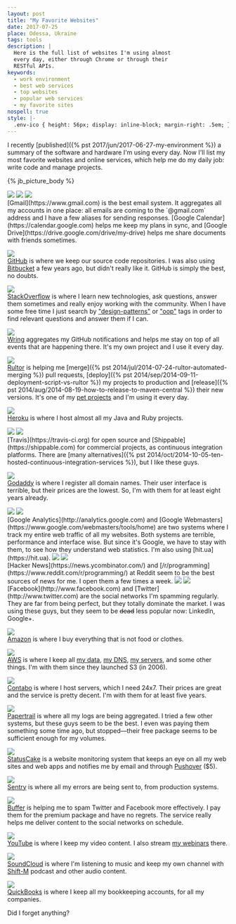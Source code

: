 ```yaml
---
layout: post
title: "My Favorite Websites"
date: 2017-07-25
place: Odessa, Ukraine
tags: tools
description: |
  Here is the full list of websites I'm using almost
  every day, either through Chrome or through their
  RESTful APIs.
keywords:
  - work environment
  - best web services
  - top websites
  - popular web services
  - my favorite sites
nospell: true
style: |-
  .env-ico { height: 56px; display: inline-block; margin-right: .5em; }
---
```


I recently [published]({% pst 2017/jun/2017-06-27-my-environment %})
a summary of the software and hardware I'm using every day. Now I'll
list my most favorite websites and online services, which help me do my
daily job: write code and manage projects.

<!--more-->

{% jb_picture_body %}

<img src="/images/2017/07/sites-gmail.jpg" class="env-ico"/>
<img src="/images/2017/07/sites-google-calendar.jpg" class="env-ico"/>
<img src="/images/2017/07/sites-google-drive.jpg" class="env-ico"/><br/>
[Gmail](https://www.gmail.com)
is the best email system. It aggregates all my accounts
in one place: all emails are coming to the `@gmail.com` address
and I have a few aliases for sending responses.
[Google Calendar](https://calendar.google.com) helps me keep my plans in sync,
and [Google Drive](https://drive.google.com/drive/my-drive) helps me
share documents with friends sometimes.

<img src="/images/2017/07/sites-github.jpg" class="env-ico"/><br/>
[GitHub](https://github.com/yegor256)
is where we keep our source code repositories. I was also using
[Bitbucket](https://bitbucket.com)
a few years ago, but didn't really like it.
GitHub is simply the best, no doubts.

<img src="/images/2017/07/sites-stackoverflow.jpg" class="env-ico"/><br/>
[StackOverflow](http://stackoverflow.com/users/187141/yegor256)
is where I learn new technologies, ask questions, answer them sometimes
and really enjoy working with the community. When I have some free time
I just search by
["design-patterns"](https://stackoverflow.com/questions/tagged/design-patterns) or
["oop"](https://stackoverflow.com/questions/tagged/oop)
tags in order to find relevant questions and answer them if I can.

<img src="http://www.wring.io/images/logo.svg" class="env-ico"/><br/>
[Wring](http://www.wring.io) aggregates my GitHub notifications
and helps me stay on top of all events that are happening there.
It's my own project and I use it every day.

<img src="/images/2017/07/sites-rultor.jpg" class="env-ico"/><br/>
[Rultor](http://www.rultor.com) is helping me
[merge]({% pst 2014/jul/2014-07-24-rultor-automated-merging %}) pull requests,
[deploy]({% pst 2014/sep/2014-09-11-deployment-script-vs-rultor %}) my projects to production and
[release]({% pst 2014/aug/2014-08-19-how-to-release-to-maven-central %})
their new versions. It's one of my
[pet projects](/pets.html) and I'm using it every day.

<img src="/images/2017/07/sites-heroku.jpg" class="env-ico"/><br/>
[Heroku](https://www.heroku.com) is where I host almost all my
Java and Ruby projects.

<img src="/images/2017/07/sites-travis-ci.jpg" class="env-ico"/>
<img src="/images/2017/07/sites-shippable.jpg" class="env-ico"/><br/>
[Travis](https://travis-ci.org) for open source and
[Shippable](https://shippable.com) for commercial projects, as
continuous integration platforms. There are
[many alternatives]({% pst 2014/oct/2014-10-05-ten-hosted-continuous-integration-services %}),
but I like these guys.

<img src="/images/2017/07/sites-godaddy.jpg" class="env-ico"/><br/>
[Godaddy](http://www.godaddy.com) is where I register all domain
names. Their user interface is terrible, but their
prices are the lowest. So, I'm with them for at least eight years already.

<img src="/images/2017/07/sites-google-analytics.jpg" class="env-ico"/>
<img src="/images/2017/07/sites-google-webmasters.jpg" class="env-ico"/><br/>
[Google Analytics](http://analytics.google.com)
and [Google Webmasters](https://www.google.com/webmasters/tools/home)
are two systems where I track
my entire web traffic of all my websites. Both systems are terrible, performance
and interface wise. But since it's Google, we have to stay with them,
to see how they understand web statistics. I'm also using
[hit.ua](https://hit.ua).

<img src="/images/2017/07/sites-hacker-news.jpg" class="env-ico"/>
<img src="/images/2017/07/sites-reddit.jpg" class="env-ico"/><br/>
[Hacker News](https://news.ycombinator.com/)
and [/r/programming](https://www.reddit.com/r/programming/) at Reddit
seem to be the best sources of news for me. I open them a few times a week.

<img src="/images/2017/07/sites-facebook.jpg" class="env-ico"/>
<img src="/images/2017/07/sites-twitter.jpg" class="env-ico"/><br/>
[Facebook](http://www.facebook.com)
and [Twitter](http://www.twitter.com)
are the social networks I'm spamming regularly. They are far from being
perfect, but they totally dominate the market.
I was using these guys, but they seem to be <del>dead</del> less popular now:
LinkedIn, Google+.

<img src="/images/2017/07/sites-amazon.jpg" class="env-ico"/><br/>
[Amazon](http://amzn.to/2ufwBbw)
is where I buy everything that is not food or clothes.

<img src="/images/2017/07/sites-aws.jpg" class="env-ico"/><br/>
[AWS](https://aws.amazon.com/)
is where I keep all
[my data](https://aws.amazon.com/s3/),
[my DNS](https://aws.amazon.com/route53/),
[my servers](https://aws.amazon.com/ec2/),
and some other things. I'm with them since they
launched S3 (in 2006).

<img src="/images/2017/07/sites-contabo.jpg" class="env-ico"/><br/>
[Contabo](https://contabo.com/)
is where I host servers, which I need 24x7. Their prices are great
and the service is pretty decent. I'm with them for at least five years.

<img src="/images/2017/07/sites-papertrail.jpg" class="env-ico"/><br/>
[Papertrail](https://papertrailapp.com/?thank=9e5dc6)
is where all my logs are being aggregated. I tried a few other
systems, but these guys seem to be the best. I even was paying them something
some time ago, but stopped&mdash;their free package seems to be sufficient
enough for my volumes.

<img src="/images/2017/07/sites-statuscake.jpg" class="env-ico"/><br/>
[StatusCake](https://www.statuscake.com/)
is a website monitoring system that keeps an eye on all my web
sites and web apps and notifies me by email and through
[Pushover](https://pushover.net/) ($5).

<img src="/images/2017/07/sites-sentry.jpg" class="env-ico"/><br/>
[Sentry](https://www.sentry.io)
is where all my errors are being sent to, from production systems.

<img src="/images/2017/07/sites-buffer.jpg" class="env-ico"/><br/>
[Buffer](https://www.buffer.com)
is helping me to spam Twitter and Facebook more effectively. I pay
them for the premium package and have no regrets. The service really
helps me deliver content to the social networks on schedule.

<img src="/images/2017/07/sites-youtube.jpg" class="env-ico"/><br/>
[YouTube](http://www.youtube.com)
is where I keep my video content. I also stream
[my webinars](/webinars.html) there.

<img src="/images/2017/07/sites-soundcloud.jpg" class="env-ico"/><br/>
[SoundCloud](http://www.soundcloud.com)
is where I'm listening to music and keep my own channel with
[Shift-M](/shift-m.html) podcast and other audio content.

<img src="/images/2017/07/sites-quickbooks.jpg" class="env-ico"/><br/>
[QuickBooks](https://qdc.qbo.intuit.com/qbo30/login)
is where I keep all my bookkeeping accounts, for all my companies.

Did I forget anything?

